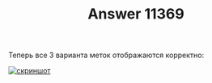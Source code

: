 ﻿---
title: "Answer 11369"
se.owner.user_id: 178988
se.owner.display_name: "Qwertiy"
se.owner.link: "https://ru.meta.stackoverflow.com/users/178988/qwertiy"
se.answer_id: 11369
se.question_id: 10673
se.post_type: answer
se.is_accepted: True
---
<p>Теперь все 3 варианта меток отображаются корректно:</p>
<p><a href="https://i.stack.imgur.com/0CDAd.png" rel="nofollow noreferrer"><img src="https://i.stack.imgur.com/0CDAd.png" alt="скриншот" /></a></p>
